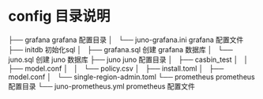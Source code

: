 # config 目录说明

├── grafana                     grafana 配置目录
│   └── juno-grafana.ini        grafana 配置文件
├── initdb                      初始化sql
│   ├── grafana.sql             创建 grafana 数据库
│   └── juno.sql                创建 juno 数据库
├── juno                        juno 配置目录
│   ├── casbin_test
│   │   ├── model.conf
│   │   └── policy.csv
│   ├── install.toml
│   ├── model.conf
│   └── single-region-admin.toml
└── prometheus                  prometheus 配置目录
    └── juno-prometheus.yml     prometheus 配置文件
